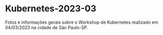 # Kubernetes-2023-03
Fotos e informações gerais sobre o Workshop de Kubernetes realizado em 04/03/2023 na cidade de São Paulo-SP.

